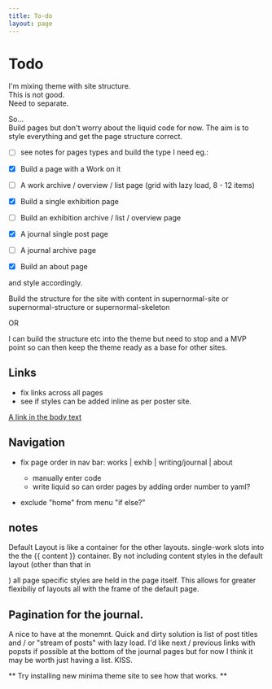 ```yaml
---
title: To-do
layout: page
---
```


# Todo

<p class="red">
I'm mixing theme with site structure.  <br>
This is not good.   <br>
Need to separate.   
</p>

So…  
Build pages but don't worry about the liquid code for now. The aim is to style everything and get the page structure correct.  

- [ ] see notes for pages types and build the type I need eg.:

- [x] Build a page with a Work on it
- [ ] A work archive / overview / list page (grid with lazy load, 8 - 12 items)
- [x] Build a single exhibition page
- [ ] Build an exhibition archive / list / overview page
- [x] A journal single post page
- [ ] A journal archive page
- [x] Build an about page


and style accordingly.

Build the structure for the site with content in supernormal-site or supernormal-structure or supernormal-skeleton

OR

I can build the structure etc into the theme but need to stop and a MVP point so can then keep the theme ready as a base for other sites.



## Links
- fix links across all pages  
- see if styles can be added inline as per poster site.


[A link in the body text](http://cnn.com)


## Navigation
- fix page order in nav bar: works \| exhib \| writing/journal \| about
    - manually enter code
    - write liquid so can order pages by adding order number to yaml?

- exclude "home" from menu "if else?"


## notes
Default Layout is like a container for the other layouts.
single-work slots into the the {{ content }} container. By not including content styles in the default layout (other than that in <main> ) all page specific styles are held in the page itself. This allows for greater flexibiliy of layouts all with the frame of the default page.

## Pagination for the journal.

A nice to have at the monemnt. Quick and dirty solution is list of post titles and / or "stream of posts" with lazy load. I'd like next / previous links with popsts if possible at the bottom of the journal pages but for now I think it may be worth just having a list. KISS.

** Try installing new minima theme site to see how that works. **
